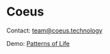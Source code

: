 # Coeus 

Contact: team@coeus.technology

Demo: [Patterns of Life](https://pattern-of-life.herokuapp.com)
